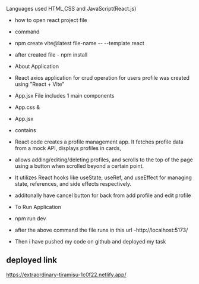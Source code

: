 Languages used
HTML,CSS and JavaScript(React.js)
- how to open react project file
- command 
- npm create vite@latest file-name -- --template react
- after created file - npm install
- About Application
- React axios application for crud operation for users profile was created using "React + Vite"
- App.jsx File includes 1 main components
- App.css &
- App.jsx
 - contains
  - React code creates a profile management app. It fetches profile data from a mock API, displays profiles in cards,
  - allows adding/editing/deleting profiles, and scrolls to the top of the page using a button when scrolled beyond a certain point.
  - It utilizes React hooks like useState, useRef, and useEffect for managing state, references, and side effects respectively.
  - additonally have cancel button for back from add profile and edit profile

- To Run Application
 - npm run dev
- after the above command 
the file runs in this url -http://localhost:5173/

- Then i have pushed my code on github and 
deployed my task 

deployed link
-
https://extraordinary-tiramisu-1c0f22.netlify.app/
